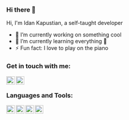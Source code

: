 ### Hi there 👋

Hi, I'm Idan Kapustian, a self-taught developer

- 🔭 I’m currently working on something cool
- 🌱 I’m currently learning everything 🤣
- ⚡ Fun fact: I love to play on the piano

### Get in touch with me:

[<img align="left" alt="Gmail" width="22px" src="https://cdn.iconscout.com/icon/free/png-512/gmail-25-569503.png" />][gmail]
[<img align="left" alt="Instagram" width="22px" src="https://cdn.iconscout.com/icon/free/png-512/instagram-216-721958.png" />][instagram]

<br />

### Languages and Tools:

[<img align="left" alt="Visual Studio Code" width="22px" src="https://cdn.iconscout.com/icon/free/png-512/visual-studio-code-1868941-1583105.png" />][vscode]
[<img align="left" alt="Python" width="22px" src="https://cdn.iconscout.com/icon/free/png-512/python-2-226051.png" />][python]
[<img align="left" alt="Flutter" width="22px" src="https://cdn.iconscout.com/icon/free/png-512/flutter-2038877-1720090.png" />][flutter]
[<img align="left" alt="Raspberry Pi" width="22px" src="https://cdn.iconscout.com/icon/free/png-512/raspberry-pi-3-569254.png" />][raspberrypi]

<br />
<br />

[instagram]: https://www.instagram.com/idankapustian/
[gmail]: https://idan.kapustian@gmail.com/
[vscode]: https://code.visualstudio.com/
[python]: https://www.python.org/
[flutter]: https://flutter.dev/
[raspberrypi]: https://www.raspberrypi.org/
